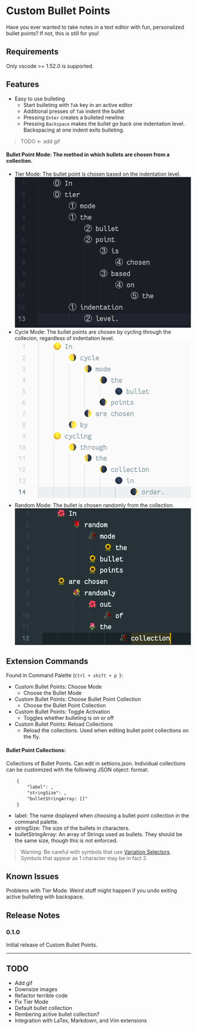 # Custom Bullet Points

Have you ever wanted to take notes in a text editor with fun, personalized bullet points? If not, this is still for you!

## Requirements

Only vscode >= 1.52.0 is supported.

## Features

* Easy to use bulleting
  * Start bulleting with `Tab` key in an active editor
  * Additional presses of `Tab` indent the bullet
  * Pressing `Enter` creates a bulleted newline
  * Pressing `Backspace` makes the bullet go back one indentation level. Backspacing at one indent exits bulleting.

>TODO <- add gif

#### Bullet Point Mode: The method in which bullets are chosen from a collection.
* Tier Mode: The bullet point is chosen based on the indentation level.
![Tier Mode](https://raw.githubusercontent.com/gorgew/CustomBulletPoints/CustomBulletPoints/images/tier.png)
* Cycle Mode: The bullet points are chosen by cycling through the collecion, regardless of indentation level.
![Cycle Mode](https://raw.githubusercontent.com/gorgew/CustomBulletPoints/CustomBulletPoints/images/cycle.png)
* Random Mode: The bullet is chosen randomly from the collection.
![Random Mode](https://raw.githubusercontent.com/gorgew/CustomBulletPoints/CustomBulletPoints/images/random.png)

## Extension Commands

Found in Command Palette (`Ctrl + shift + p `):
* Custom Bullet Points: Choose Mode
  * Choose the Bullet Mode
* Custom Bullet Points: Choose Bullet Point Collection
  * Choose the Bullet Point Collection
* Custom Bullet Points: Toggle Activation
  * Toggles whether bulleting is on or off
* Custom Bullet Points: Reload Collections
  * Reload the collections. Used when editing bullet point collections on the fly.
#### Bullet Point Collections: 
Collections of Bullet Points. Can edit in settions.json. Individual collections can be customized with the following JSON object: format:
```
    {
        "label": ,
        "stringSize": ,
        "bulletStringArray: []"
    }
```
* label: The name displayed when choosing a bullet point collection in the command palette.
* stringSize: The size of the bullets in characters.
* bulletStringArray: An array of Strings used as bullets. They should be the same size, though this is not enforced.

> Warning: Be careful with symbols that use [Variation Selectors](https://en.wikipedia.org/wiki/Variation_Selectors_(Unicode_block)). Symbols that appear as 1 character may be in fact 2.
## Known Issues

Problems with Tier Mode.
Weird stuff might happen if you undo exiting active bulleting with backspace.

## Release Notes

### 0.1.0

Initial release of Custom Bullet Points.

-----------------------------------------------------------------------------------------------------------
## TODO
* Add gif
* Downsize images
* Refactor terrible code
* Fix Tier Mode
* Default bullet collection
* Rembering active bullet collection?
* Integration with LaTex, Markdown, and Vim extensions